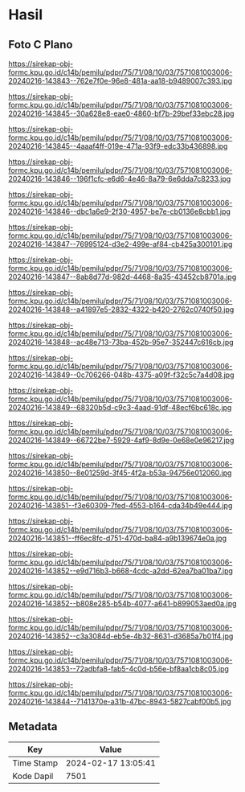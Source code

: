# Hasil

## Foto C Plano

https://sirekap-obj-formc.kpu.go.id/c14b/pemilu/pdpr/75/71/08/10/03/7571081003006-20240216-143843--762e7f0e-96e8-481a-aa18-b9489007c393.jpg

https://sirekap-obj-formc.kpu.go.id/c14b/pemilu/pdpr/75/71/08/10/03/7571081003006-20240216-143845--30a628e8-eae0-4860-bf7b-29bef33ebc28.jpg

https://sirekap-obj-formc.kpu.go.id/c14b/pemilu/pdpr/75/71/08/10/03/7571081003006-20240216-143845--4aaaf4ff-019e-471a-93f9-edc33b436898.jpg

https://sirekap-obj-formc.kpu.go.id/c14b/pemilu/pdpr/75/71/08/10/03/7571081003006-20240216-143846--196f1cfc-e6d6-4e46-8a79-6e6dda7c8233.jpg

https://sirekap-obj-formc.kpu.go.id/c14b/pemilu/pdpr/75/71/08/10/03/7571081003006-20240216-143846--dbc1a6e9-2f30-4957-be7e-cb0136e8cbb1.jpg

https://sirekap-obj-formc.kpu.go.id/c14b/pemilu/pdpr/75/71/08/10/03/7571081003006-20240216-143847--76995124-d3e2-499e-af84-cb425a300101.jpg

https://sirekap-obj-formc.kpu.go.id/c14b/pemilu/pdpr/75/71/08/10/03/7571081003006-20240216-143847--8ab8d77d-982d-4468-8a35-43452cb8701a.jpg

https://sirekap-obj-formc.kpu.go.id/c14b/pemilu/pdpr/75/71/08/10/03/7571081003006-20240216-143848--a41897e5-2832-4322-b420-2762c0740f50.jpg

https://sirekap-obj-formc.kpu.go.id/c14b/pemilu/pdpr/75/71/08/10/03/7571081003006-20240216-143848--ac48e713-73ba-452b-95e7-352447c616cb.jpg

https://sirekap-obj-formc.kpu.go.id/c14b/pemilu/pdpr/75/71/08/10/03/7571081003006-20240216-143849--0c706266-048b-4375-a09f-f32c5c7a4d08.jpg

https://sirekap-obj-formc.kpu.go.id/c14b/pemilu/pdpr/75/71/08/10/03/7571081003006-20240216-143849--68320b5d-c9c3-4aad-91df-48ecf6bc618c.jpg

https://sirekap-obj-formc.kpu.go.id/c14b/pemilu/pdpr/75/71/08/10/03/7571081003006-20240216-143849--66722be7-5929-4af9-8d9e-0e68e0e96217.jpg

https://sirekap-obj-formc.kpu.go.id/c14b/pemilu/pdpr/75/71/08/10/03/7571081003006-20240216-143850--8e01259d-3f45-4f2a-b53a-94756e012060.jpg

https://sirekap-obj-formc.kpu.go.id/c14b/pemilu/pdpr/75/71/08/10/03/7571081003006-20240216-143851--f3e60309-7fed-4553-b164-cda34b49e444.jpg

https://sirekap-obj-formc.kpu.go.id/c14b/pemilu/pdpr/75/71/08/10/03/7571081003006-20240216-143851--ff6ec8fc-d751-470d-ba84-a9b139674e0a.jpg

https://sirekap-obj-formc.kpu.go.id/c14b/pemilu/pdpr/75/71/08/10/03/7571081003006-20240216-143852--e9d716b3-b668-4cdc-a2dd-62ea7ba01ba7.jpg

https://sirekap-obj-formc.kpu.go.id/c14b/pemilu/pdpr/75/71/08/10/03/7571081003006-20240216-143852--b808e285-b54b-4077-a641-b899053aed0a.jpg

https://sirekap-obj-formc.kpu.go.id/c14b/pemilu/pdpr/75/71/08/10/03/7571081003006-20240216-143852--c3a3084d-eb5e-4b32-8631-d3685a7b01f4.jpg

https://sirekap-obj-formc.kpu.go.id/c14b/pemilu/pdpr/75/71/08/10/03/7571081003006-20240216-143853--72adbfa8-fab5-4c0d-b56e-bf8aa1cb8c05.jpg

https://sirekap-obj-formc.kpu.go.id/c14b/pemilu/pdpr/75/71/08/10/03/7571081003006-20240216-143844--7141370e-a31b-47bc-8943-5827cabf00b5.jpg


## Metadata

| Key        | Value               |
| ---------- | ------------------- |
| Time Stamp | 2024-02-17 13:05:41 |
| Kode Dapil | 7501                |



